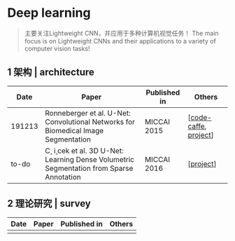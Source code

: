 # Deep learning

> 主要关注Lightweight CNN，并应用于多种计算机视觉任务！
> The main focus is on Lightweight CNNs and their applications to a variety of computer vision tasks!

## 1 架构 | architecture

| Date   | Paper                                                        | Published in | Others                                                       |
| ------ | ------------------------------------------------------------ | ------------ | ------------------------------------------------------------ |
| 191213 | Ronneberger et al. U-Net: Convolutional Networks for Biomedical Image Segmentation | MICCAI 2015  | [[code-caffe](http://lmb.informatik.uni-freiburg.de/people/ronneber/u-net), [project](https://lmb.informatik.uni-freiburg.de/resources/opensource/unet.en.html)] |
| to-do  | C¸ i¸cek et al. 3D U-Net: Learning Dense Volumetric Segmentation from Sparse Annotation | MICCAI 2016  | [[project](https://lmb.informatik.uni-freiburg.de/resources/opensource/unet.en.html)] |

## 2 理论研究 | survey

| Date | Paper | Published in | Others |
| ---- | ----- | ------------ | ------ |
|      |       |              |        |